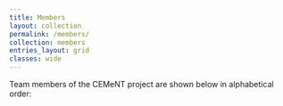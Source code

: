 ```yaml
---
title: Members
layout: collection
permalink: /members/
collection: members
entries_layout: grid
classes: wide
---
```


Team members of the CEMeNT project are shown below in alphabetical order:
